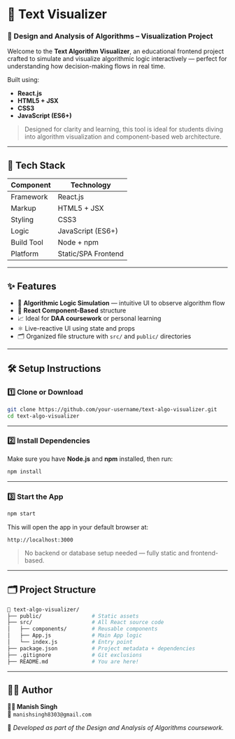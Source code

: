 # 🧠 Text Visualizer

### 📘 Design and Analysis of Algorithms – Visualization Project

Welcome to the **Text Algorithm Visualizer**, an educational frontend project crafted to simulate and visualize algorithmic logic interactively — perfect for understanding how decision-making flows in real time.

Built using:

* **React.js**
* **HTML5 + JSX**
* **CSS3**
* **JavaScript (ES6+)**

> Designed for clarity and learning, this tool is ideal for students diving into algorithm visualization and component-based web architecture.

---

## 🔧 Tech Stack

| **Component** | **Technology**        |
|---------------|-----------------------|
| Framework     | React.js              |
| Markup        | HTML5 + JSX           |
| Styling       | CSS3                  |
| Logic         | JavaScript (ES6+)     |
| Build Tool    | Node + npm            |
| Platform      | Static/SPA Frontend   |

---

## ✨ Features

* 🧠 **Algorithmic Logic Simulation** — intuitive UI to observe algorithm flow
* 🔄 **React Component-Based** structure
* 📈 Ideal for **DAA coursework** or personal learning
* ⚛️ Live-reactive UI using state and props
* 🗂️ Organized file structure with `src/` and `public/` directories

---

## 🛠️ Setup Instructions

### 1️⃣ Clone or Download

```bash
git clone https://github.com/your-username/text-algo-visualizer.git
cd text-algo-visualizer
```

---

### 2️⃣ Install Dependencies

Make sure you have **Node.js** and **npm** installed, then run:

```bash
npm install
```

---

### 3️⃣ Start the App

```bash
npm start
```

This will open the app in your default browser at:

```
http://localhost:3000
```

> No backend or database setup needed — fully static and frontend-based.

---

## 🗂️ Project Structure

```bash
📁 text-algo-visualizer/
├── public/                # Static assets
├── src/                   # All React source code
│   ├── components/        # Reusable components
│   ├── App.js             # Main App logic
│   └── index.js           # Entry point
├── package.json           # Project metadata + dependencies
├── .gitignore             # Git exclusions
├── README.md              # You are here!
```

---

## 🙋‍♂️ Author

**👨‍💻 Manish Singh**  
📧 `manishsingh8303@gmail.com`  

📘 *Developed as part of the Design and Analysis of Algorithms coursework.*
